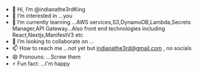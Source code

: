 - 👋 Hi, I’m @indianathe3rdKing
- 👀 I’m interested in ...you
- 🌱 I’m currently learning ...AWS services,S3,DynamoDB,Lambda,Secrets Manager,API Gateway...Also front end technologies including React,Nextjs,ManifestV3 etc
- 💞️ I’m looking to collaborate on ...
- 📫 How to reach me ...not yet but indianathe3rd@gmail.com , no socials
- 😄 Pronouns: ...Screw them 
- ⚡ Fun fact: ...I'm happy

<!---
indianathe3rdKing/indianathe3rdKing is a ✨ special ✨ repository because its `README.md` (this file) appears on your GitHub profile.
You can click the Preview link to take a look at your changes.
--->
